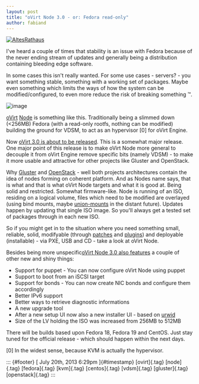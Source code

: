 ```yaml
---
layout: post
title: "oVirt Node 3.0 - or: Fedora read-only"
author: fabiand
---
```




[![AltesRathaus](http://farm8.staticflickr.com/7279/7871902314_419aba62ec_z.jpg)](http://www.flickr.com/photos/85898908@N05/7871902314/ "AltesRathaus von EricPerego bei Flickr")

I've heard a couple of times that stability is an issue with Fedora
because of the never ending stream of updates and generally being a
distribution containing bleeding edge software.

In some cases this isn't really wanted. For some use cases - servers? -
you want something stable, something with a working set of packages.
Maybe even something which limits the ways of how the system can be
modified/configured, to even more reduce the risk of breaking something
™.

![image](https://66.media.tumblr.com/eb579b28ace7db10c0f3d65b4947f2cb/tumblr_inline_mq2zjvvt351qz4rgp.png)

[oVirt](http://www.ovirt.org/Home) [Node](http://www.ovirt.org/Node) is
something like this. Traditionally being a slimmed down (\<256MB) Fedora
(with a read-only rootfs, nothing can be modified) building the ground
for VDSM, to act as an hypervisor \[0\] for oVirt Engine.

Now [oVirt 3.0 is about to be
released](http://www.ovirt.org/Node_3.0_release-management). This is a
somewhat major release. One major point of this release is to make oVirt
Node more general to decouple it from oVirt Engine remove specific bits
(namely VDSM) - to make it more usable and attractive for other projects
like Gluster and OpenStack.

Why [Gluster](http://www.gluster.org/) and
[OpenStack](http://www.openstack.org/) - well both projects
architectures contain the idea of nodes forming on coherent platform.
And as Nodes name says, that is what and that is what oVirt Node targets
and what it is good at. Being solid and restricted. Somewhat
firmware-like. Node is running of an ISO, residing on a logical volume,
files which need to be modified are overlayed (using bind mounts, maybe
[union-mounts](http://git.kernel.org/cgit/linux/kernel/git/dhowells/linux-fs.git/log/?id=refs/heads/unionmount)
in the distant future). Updates happen by updating that single ISO
image. So you'll always get a tested set of packages through in each new
ISO.

So if you might get in to the situation where you need something small,
reliable, solid, modifyable (through
[patches](http://www.ovirt.org/Contributing_to_the_Node_project) and
[plugins](http://www.ovirt.org/Node_plugins)) and deployable
(installable) - via PXE, USB and CD - take a look at oVirt Node.

Besides being more unspecific[oVirt Node 3.0 also
features](http://www.ovirt.org/Node_3.0_release-management) a couple of
other new and shiny things:

-   Support for puppet - You can now configure oVirt Node using puppet
-   Support to boot from an iSCSI target
-   Support for bonds - You can now create NIC bonds and configure them
    accordingly
-   Better IPv6 support
-   Better ways to retrieve diagnostic informations
-   A new upgrade tool
-   After a new setup UI now also a new installer UI - based on
    [urwid](http://excess.org/urwid/)
-   Size of the LV holding the ISO was increased from 256MB to 512MB

There will be builds based upon Fedora 18, Fedora 19 and CentOS. Just
stay tuned for the official release - which should happen within the
next days.

\[0\] In the widest sense, because KVM is actually the hypervisor.

::: {#footer}
[ July 20th, 2013 6:29pm ]{#timestamp} [ovirt]{.tag} [node]{.tag}
[fedora]{.tag} [kvm]{.tag} [centos]{.tag} [vdsm]{.tag} [gluster]{.tag}
[openstack]{.tag}
:::
